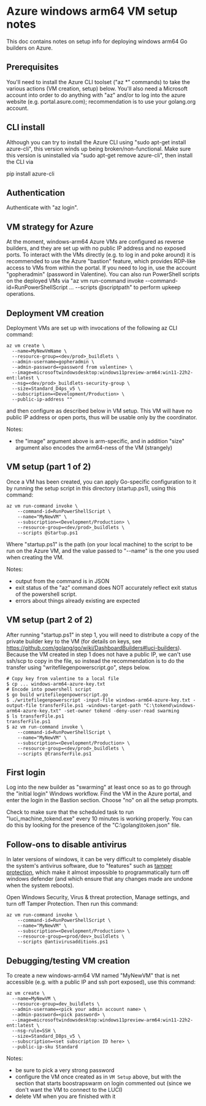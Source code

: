 <!---
# Copyright 2022 The Go Authors. All rights reserved.
# Use of this source code is governed by a BSD-style
# license that can be found in the LICENSE file.
-->

# Azure windows arm64 VM setup notes

This doc contains notes on setup info for deploying windows arm64 Go builders on Azure.

## Prerequisites

You'll need to install the Azure CLI toolset ("az *" commands) to take the various actions (VM creation, setup) below.  You'll also need a Microsoft account into order to do anything with "az" and/or to log into the azure website (e.g. portal.asure.com); recommendation is to use your golang.org account.

## CLI install

Although you can try to install the Azure CLI using "sudo apt-get install azure-cli", this version winds up being broken/non-functional.  Make sure this version is uninstalled via "sudo apt-get remove azure-cli", then install the CLI via

  pip install azure-cli

## Authentication

Authenticate with "az login".

## VM strategy for Azure

At the moment, windows-arm64 Azure VMs are configured as reverse builders, and they are set up with no public IP address and no exposed ports. To interact with the VMs directly (e.g. to log in and poke around) it is recommended to use the Azure "bastion" feature, which provides RDP-like access to VMs from within the portal.  If you need to log in, use the account "gopheradmin" (password in Valentine). You can also run PowerShell scripts on the deployed VMs via "az vm run-command invoke --command-id=RunPowerShellScript ... --scripts @scriptpath" to perform upkeep operations.

## Deployment VM creation

Deployment VMs are set up with invocations of the following az CLI command:

```
az vm create \
  --name=MyNewVmName \
  --resource-group=<dev/prod>_buildlets \
  --admin-username=gopheradmin \
  --admin-password=<password from valentine> \
  --image=microsoftwindowsdesktop:windows11preview-arm64:win11-22h2-ent:latest \
  --nsg=<dev/prod>_buildlets-security-group \
  --size=Standard_D4ps_v5 \
  --subscription=<Development/Production> \
  --public-ip-address ""
```

and then configure as described below in VM setup. This VM will have no public IP address or open ports, thus will be usable only by the coordinator. 

Notes:
* the "image" argument above is arm-specific, and in addition "size" argument also encodes the arm64-ness of the VM (strangely)


## VM setup (part 1 of 2)

Once a VM has been created, you can apply Go-specific configuration to it by running the setup script in this directory (startup.ps1), using this command:

```
az vm run-command invoke \
    --command-id=RunPowerShellScript \
    --name="MyNewVM" \
    --subscription=<Development/Production> \
    --resource-group=<dev/prod>_buildlets \
    --scripts @startup.ps1
```

Where "startup.ps1" is the path (on your local machine) to the script to be run on the Azure VM, and the value passed to "--name" is the one you used when creating the VM.

Notes:

* output from the command is in JSON
* exit status of the "az" command does NOT accurately reflect exit status of the powershell script.
* errors about things already existing are expected

## VM setup (part 2 of 2)

After running "startup.ps1" in step 1, you will need to distribute a copy of the private builder key to the VM (for details on keys, see https://github.com/golang/go/wiki/DashboardBuilders#luci-builders).  Because the VM created in step 1 does not have a public IP, we can't use ssh/scp to copy in the file, so instead the recommendation is to do the transfer using "writefilegenpowerscript.go", steps below.

```
# Copy key from valentine to a local file
$ cp ... windows-arm64-azure-key.txt
# Encode into powershell script
$ go build writefilegenpowerscript.go
$ ./writefilegenpowerscript -input-file windows-arm64-azure-key.txt -output-file transferFile.ps1 -windows-target-path "C:\tokend\windows-arm64-azure-key.txt" -set-owner tokend -deny-user-read swarming
$ ls transferFile.ps1
transferFile.ps1
$ az vm run-command invoke \
    --command-id=RunPowerShellScript \
    --name="MyNewVM" \
    --subscription=<Development/Production> \
    --resource-group=<dev/prod>_buildlets \
    --scripts @transferFile.ps1
```

## First login

Log into the new builder as "swarming" at least once so as to go through the "initial login" Windows workflow. Find the VM in the Azure portal, and enter the login in the Bastion section. Choose "no" on all the setup prompts.

Check to make sure that the scheduled task to run "luci_machine_tokend.exe" every 10 minutes is working properly. You can do this by looking for the presence of the "C:\golang\token.json" file.

## Follow-ons to disable antivirus

In later versions of windows, it can be very difficult to completely disable the system's antivirus software, due to "features" such as [tamper protection](https://learn.microsoft.com/en-us/microsoft-365/security/defender-endpoint/prevent-changes-to-security-settings-with-tamper-protection?view=o365-worldwide), which make it almost impossible to programmatically turn off windows defender (and which ensure that any changes made are undone when the system reboots).

Open Windows Security, Virus & threat protection, Manage settings, and turn off Tamper Protection. Then run this command:

```
az vm run-command invoke \
    --command-id=RunPowerShellScript \
    --name="MyNewVM" \
    --subscription=<Development/Production> \
    --resource-group=<prod/dev>_buildlets \
    --scripts @antivirusadditions.ps1
```

## Debugging/testing VM creation

To create a new windows-arm64 VM named "MyNewVM" that is net accessible (e.g. with a public IP and ssh port exposed), use this command:

```
az vm create \
  --name=MyNewVM \
  --resource-group=dev_buildlets \
  --admin-username=<pick your admin account name> \
  --admin-password=<pick password> \
  --image=microsoftwindowsdesktop:windows11preview-arm64:win11-22h2-ent:latest \
  --nsg-rule=SSH \
  --size=Standard_D8ps_v5 \
  --subscription=<set subscription ID here> \
  --public-ip-sku Standard
```

Notes:

* be sure to pick a very strong password
* configure the VM once created as in `VM Setup` above, but with the section that starts boostrapswarm on login commented out (since we don't want the VM to connect to the LUCI)
* delete VM when you are finished with it


